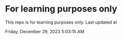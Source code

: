 # For learning purposes only
This repo is for learning purposes only.
Last updated at

Friday, December 29, 2023 5:03:15 AM

